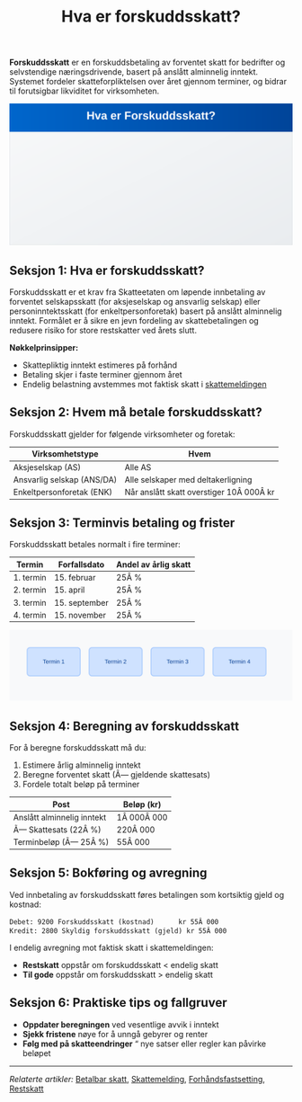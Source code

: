 ﻿---
title: "Hva er forskuddsskatt?"
meta_title: "Hva er forskuddsskatt?"
meta_description: '**Forskuddsskatt** er en forskuddsbetaling av forventet skatt for bedrifter og selvstendige næringsdrivende, basert på anslått alminnelig inntekt. Systemet f...'
slug: hva-er-forskuddsskatt
type: blog
layout: pages/single
---

**Forskuddsskatt** er en forskuddsbetaling av forventet skatt for bedrifter og selvstendige næringsdrivende, basert på anslått alminnelig inntekt. Systemet fordeler skatteforpliktelsen over året gjennom terminer, og bidrar til forutsigbar likviditet for virksomheten.

![Forskuddsskatt Oversikt](hva-er-forskuddsskatt-image.svg)

## Seksjon 1: Hva er forskuddsskatt?

Forskuddsskatt er et krav fra Skatteetaten om løpende innbetaling av forventet selskapsskatt (for aksjeselskap og ansvarlig selskap) eller personinntektsskatt (for enkeltpersonforetak) basert på anslått alminnelig inntekt. Formålet er å sikre en jevn fordeling av skattebetalingen og redusere risiko for store restskatter ved årets slutt.

**Nøkkelprinsipper:**

* Skattepliktig inntekt estimeres på forhånd
* Betaling skjer i faste terminer gjennom året
* Endelig belastning avstemmes mot faktisk skatt i [skattemeldingen](/blogs/regnskap/skattemelding "Skattemelding - Komplett Guide til Utfylling og Innlevering")

## Seksjon 2: Hvem må betale forskuddsskatt?

Forskuddsskatt gjelder for følgende virksomheter og foretak:

| **Virksomhetstype**               | **Hvem**                                                           |
|------------------------------------|--------------------------------------------------------------------|
| Aksjeselskap (AS)                  | Alle AS                                                             |
| Ansvarlig selskap (ANS/DA)         | Alle selskaper med deltakerligning                                  |
| Enkeltpersonforetak (ENK)          | Når anslått skatt overstiger 10Â 000Â kr                              |

## Seksjon 3: Terminvis betaling og frister

Forskuddsskatt betales normalt i fire terminer:

| **Termin**   | **Forfallsdato** | **Andel av årlig skatt** |
|--------------|------------------|--------------------------|
| 1. termin    | 15. februar      | 25Â %                     |
| 2. termin    | 15. april        | 25Â %                     |
| 3. termin    | 15. september    | 25Â %                     |
| 4. termin    | 15. november     | 25Â %                     |

![Terminvis Oversikt](beregning-forskuddsskatt.svg)

## Seksjon 4: Beregning av forskuddsskatt

For å beregne forskuddsskatt må du:

1. Estimere årlig alminnelig inntekt
2. Beregne forventet skatt (Ã— gjeldende skattesats)
3. Fordele totalt beløp på terminer

| **Post**                    | **Beløp (kr)** |
|-----------------------------|----------------|
| Anslått alminnelig inntekt  | 1Â 000Â 000      |
| Ã— Skattesats (22Â %)         | 220Â 000        |
| Terminbeløp (Ã— 25Â %)        | 55Â 000         |


## Seksjon 5: Bokføring og avregning

Ved innbetaling av forskuddsskatt føres betalingen som kortsiktig gjeld og kostnad:

```plain
Debet: 9200 Forskuddsskatt (kostnad)      kr 55Â 000
Kredit: 2800 Skyldig forskuddsskatt (gjeld) kr 55Â 000
```

I endelig avregning mot faktisk skatt i skattemeldingen:

* **Restskatt** oppstår om forskuddsskatt < endelig skatt
* **Til gode** oppstår om forskuddsskatt > endelig skatt

## Seksjon 6: Praktiske tips og fallgruver

* **Oppdater beregningen** ved vesentlige avvik i inntekt
* **Sjekk fristene** nøye for å unngå gebyrer og renter
* **Følg med på skatteendringer** “ nye satser eller regler kan påvirke beløpet

---

*Relaterte artikler:* [Betalbar skatt](/blogs/regnskap/betalbar-skatt "Betalbar skatt - Faktisk skatteforpliktelse i regnskapet"), [Skattemelding](/blogs/regnskap/skattemelding "Skattemelding - Komplett Guide til Utfylling og Innlevering"), [Forhåndsfastsetting](/blogs/regnskap/forhandsfastsetting "Hva er Forhåndsfastsetting?"), [Restskatt](/blogs/regnskap/restskatt "Restskatt “ Hva er restskatt og hvordan beregnes den?")










